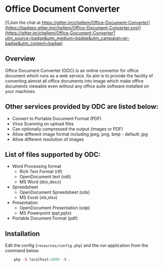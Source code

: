 Office Document Converter
=========================

[![Join the chat at https://gitter.im/chellem/Office-Document-Converter](https://badges.gitter.im/chellem/Office-Document-Converter.svg)](https://gitter.im/chellem/Office-Document-Converter?utm_source=badge&utm_medium=badge&utm_campaign=pr-badge&utm_content=badge)

Overview
--------
Office Document Converter (ODC) is an online convertor for office document which runs as a web service. Its aim is to provide the facility of converting almost all office documents into image which make office documents viewable even without any office suite software installed on your machines.

Other services provided by ODC are listed below:
------------------------------------------------
- Convert to Portable Document Format (PDF)
- Virus Scanning on upload files
- Can optionally compressed the output (images or PDF)
- Allow different image format including jpeg, png, bmp - default: jpg
- Allow different resolution of images

List of files supported by ODC:
-------------------------------
- Word Processing format
	* Rich Text Format (rtf)
	* OpenDocument text (odt)
	* MS Word (doc,docx)
- Spreedsheet
	* OpenDocument Spreedsheet (ods)
	* MS Excel (xls,xlsx)
- Presentation
	- OpenDocument Presentation (odp)
	- MS Powerpoint (ppt,pptx)
- Portable Document Format (pdf)

Installation
-------------

Edit the config (`resources/config.php`) and the run application from the command below.

```php
	php -S localhost:8000 -t .
```
